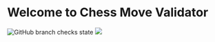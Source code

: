 # Welcome to Chess Move Validator
<img alt="GitHub branch checks state" src="https://img.shields.io/github/workflow/status/mherrerarendon/chess_move_validator/Rust">
<img src="https://img.shields.io/codecov/c/github/mherrerarendon/chess_move_validator"><br/>
